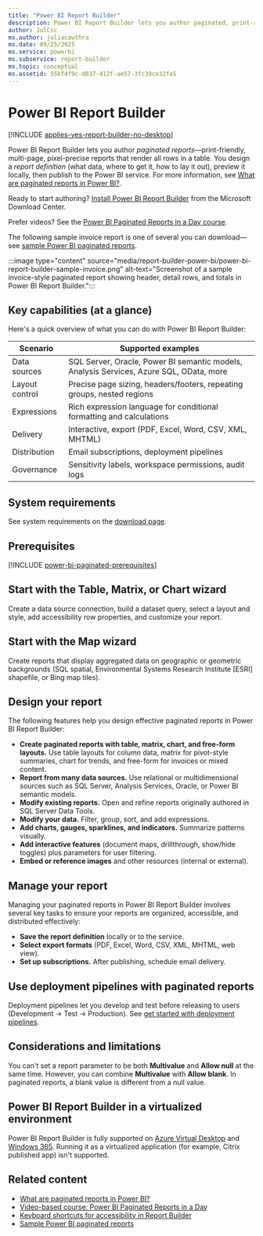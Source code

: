 ```yaml
---
title: "Power BI Report Builder"
description: Power BI Report Builder lets you author paginated, print-ready reports and publish them to the Power BI service, showing all data across multiple pages with precise layout control.
author: JulCsc
ms.author: juliacawthra
ms.date: 09/25/2025
ms.service: powerbi
ms.subservice: report-builder
ms.topic: conceptual
ms.assetid: 55bf4f9c-d037-412f-ae57-3fc39ce32fa5
---
```


# Power BI Report Builder

[!INCLUDE [applies-yes-report-builder-no-desktop](../includes/applies-yes-report-builder-no-desktop.md)]

Power BI Report Builder lets you author *paginated reports*—print-friendly, multi-page, pixel-precise reports that render all rows in a table. You design a *report definition* (what data, where to get it, how to lay it out), preview it locally, then publish to the Power BI service. For more information, see [What are paginated reports in Power BI?](paginated-reports-report-builder-power-bi.md).

Ready to start authoring? [Install Power BI Report Builder](https://go.microsoft.com/fwlink/?linkid=2086513) from the Microsoft Download Center.

Prefer videos? See the [Power BI Paginated Reports in a Day course](../learning-catalog/paginated-reports-online-course.md).

The following sample invoice report is one of several you can download—see [sample Power BI paginated reports](paginated-reports-samples.md).

:::image type="content" source="media/report-builder-power-bi/power-bi-report-builder-sample-invoice.png" alt-text="Screenshot of a sample invoice-style paginated report showing header, detail rows, and totals in Power BI Report Builder.":::

## Key capabilities (at a glance)

Here's a quick overview of what you can do with Power BI Report Builder:

| Scenario | Supported examples |
| -------- | ------------------ |
| Data sources | SQL Server, Oracle, Power BI semantic models, Analysis Services, Azure SQL, OData, more |
| Layout control | Precise page sizing, headers/footers, repeating groups, nested regions |
| Expressions | Rich expression language for conditional formatting and calculations |
| Delivery | Interactive, export (PDF, Excel, Word, CSV, XML, MHTML) |
| Distribution | Email subscriptions, deployment pipelines |
| Governance | Sensitivity labels, workspace permissions, audit logs |

## System requirements

See system requirements on the [download page](https://go.microsoft.com/fwlink/?LinkID=2086513).

## Prerequisites

[!INCLUDE [power-bi-paginated-prerequisites](../includes/power-bi-paginated-prerequisites.md)]

## Start with the Table, Matrix, or Chart wizard

Create a data source connection, build a dataset query, select a layout and style, add accessibility row properties, and customize your report.

## Start with the Map wizard

Create reports that display aggregated data on geographic or geometric backgrounds (SQL spatial, Environmental Systems Research Institute [ESRI] shapefile, or Bing map tiles).

## Design your report

The following features help you design effective paginated reports in Power BI Report Builder:

- **Create paginated reports with table, matrix, chart, and free-form layouts.** Use table layouts for column data, matrix for pivot-style summaries, chart for trends, and free-form for invoices or mixed content.
- **Report from many data sources.** Use relational or multidimensional sources such as SQL Server, Analysis Services, Oracle, or Power BI semantic models.
- **Modify existing reports.** Open and refine reports originally authored in SQL Server Data Tools.
- **Modify your data.** Filter, group, sort, and add expressions.
- **Add charts, gauges, sparklines, and indicators.** Summarize patterns visually.
- **Add interactive features** (document maps, drillthrough, show/hide toggles) plus parameters for user filtering.
- **Embed or reference images** and other resources (internal or external).

## Manage your report

Managing your paginated reports in Power BI Report Builder involves several key tasks to ensure your reports are organized, accessible, and distributed effectively:

- **Save the report definition** locally or to the service.
- **Select export formats** (PDF, Excel, Word, CSV, XML, MHTML, web view).
- **Set up subscriptions.** After publishing, schedule email delivery.

## Use deployment pipelines with paginated reports

Deployment pipelines let you develop and test before releasing to users (Development → Test → Production). See [get started with deployment pipelines](/fabric/cicd/deployment-pipelines/get-started-with-deployment-pipelines).

## Considerations and limitations

You can't set a report parameter to be both **Multivalue** and **Allow null** at the same time. However, you can combine **Multivalue** with **Allow blank**. In paginated reports, a blank value is different from a null value.

## Power BI Report Builder in a virtualized environment

Power BI Report Builder is fully supported on [Azure Virtual Desktop](/azure/virtual-desktop/overview) and [Windows 365](/windows-365/overview). Running it as a virtualized application (for example, Citrix published app) isn't supported.

## Related content

- [What are paginated reports in Power BI?](paginated-reports-report-builder-power-bi.md)
- [Video-based course: Power BI Paginated Reports in a Day](../learning-catalog/paginated-reports-online-course.md)
- [Keyboard shortcuts for accessibility in Report Builder](/sql/reporting-services/report-builder/keyboard-shortcuts-report-builder?context=/power-bi/create-reports/context/context)
- [Sample Power BI paginated reports](paginated-reports-samples.md)
